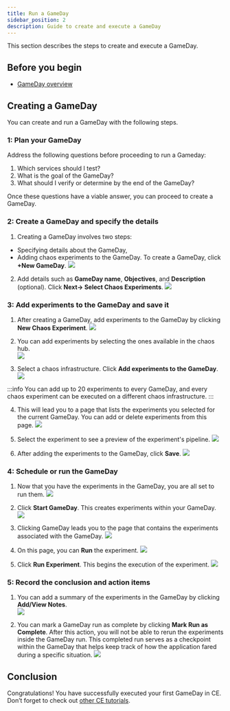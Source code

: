 ```yaml
---
title: Run a GameDay
sidebar_position: 2
description: Guide to create and execute a GameDay
---
```

This section describes the steps to create and execute a GameDay.

## Before you begin
* [GameDay overview](/docs/chaos-engineering/configure-chaos-experiments/gameday/introduction-to-gameday.md)

## Creating a GameDay
You can create and run a GameDay with the following steps.

### 1: Plan your GameDay

Address the following questions before proceeding to run a Gameday:
1. Which services should I test?
2. What is the goal of the GameDay? 
3. What should I verify or determine by the end of the GameDay?

Once these questions have a viable answer, you can proceed to create a GameDay. 

### 2: Create a GameDay and specify the details
1. Creating a GameDay involves two steps:
* Specifying details about the GameDay,
* Adding chaos experiments to the GameDay. 
To create a GameDay, click **+New GameDay**. 
![](./static/run-gameday/1-landing-page.png)

2. Add details such as **GameDay name**, **Objectives**, and **Description** (optional). Click **Next-> Select Chaos Experiments**.
![](./static/run-gameday/2-create-new-gameday.png)

### 3: Add experiments to the GameDay and save it
1. After creating a GameDay, add experiments to the GameDay by clicking **New Chaos Experiment**.
![](./static/run-gameday/3-add-experiments-to-gameday.png)

2. You can add experiments by selecting the ones available in the chaos hub.  
![](./static/run-gameday/4-list-experiments-from-chaoshub.png)

3. Select a chaos infrastructure. Click **Add experiments to the GameDay**.
![](./static/run-gameday/6-add-experiments-to-gameday.png)

:::info
You can add up to 20 experiments to every GameDay, and every chaos experiment can be executed on a different chaos infrastructure.
:::

4. This will lead you to a page that lists the experiments you selected for the current GameDay. You can add or delete experiments from this page.
![](./static/run-gameday/7-add-multiple-experiments.png)

5. Select the experiment to see a preview of the experiment's pipeline.
![](./static/run-gameday/8-view-exp.png)

6. After adding the experiments to the GameDay, click **Save**.
![](./static/run-gameday/9-save-experiment.png)

### 4: Schedule or run the GameDay
1. Now that you have the experiments in the GameDay, you are all set to run them. 
![](./static/run-gameday/10-gameday-created.png)

2. Click **Start GameDay**. This creates experiments within your GameDay.
![](./static/run-gameday/11-start-gameday.png)

3. Clicking GameDay leads you to the page that contains the experiments associated with the GameDay.
![](./static/run-gameday/12-gameday-in-progress.png)

4. On this page, you can **Run** the experiment. 
![](./static/run-gameday/13-gameday-details.png)

5. Click **Run Experiment**. This begins the execution of the experiment. 
![](./static/run-gameday/14-run-experiment.png)


### 5: Record the conclusion and action items
1. You can add a summary of the experiments in the GameDay by clicking **Add/View Notes**.  
![](./static/run-gameday/15-summary-at-exp-level.png)

2. You can mark a GameDay run as complete by clicking **Mark Run as Complete**. After this action, you will not be able to rerun the experiments inside the GameDay run. This completed run serves as a checkpoint within the GameDay that helps keep track of how the application fared during a specific situation.
![](./static/run-gameday/17-run-complete.png)

## Conclusion
Congratulations! You have successfully executed your first GameDay in CE. Don’t forget to check out [other CE tutorials](/tutorials/chaos-experiments).

